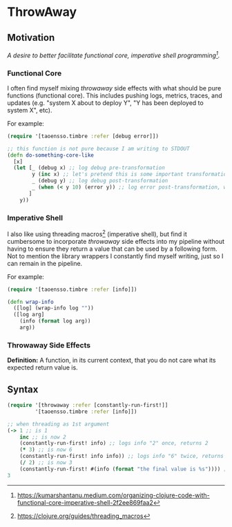 # ThrowAway

## Motivation

*A desire to better facilitate functional core, imperative shell programming[^1].*

### Functional Core

I often find myself mixing *throwaway* side effects with what should be pure functions (functional core). This includes pushing logs, metrics, traces, and updates (e.g. "system X about to deploy Y", "Y has been deployed to system X", etc).

For example:

```clojure
(require '[taoensso.timbre :refer [debug error]])

;; this function is not pure because I am writing to STDOUT
(defn do-something-core-like
  [x]
  (let [_ (debug x) ;; log debug pre-transformation
        y (inc x) ;; let's pretend this is some important transformation
        _ (debug y) ;; log debug post-transformation
        _ (when (< y 10) (error y)) ;; log error post-transformation, when condition is met
       ]
    y))
```

### Imperative Shell

I also like using threading macros[^2] (imperative shell), but find it cumbersome to incorporate *throwaway* side effects into my pipeline without having to ensure they return a value that can be used by a following form. Not to mention the library wrappers I constantly find myself writing, just so I can remain in the pipeline.

For example:

```clojure
(require '[taoensso.timbre :refer [info]])

(defn wrap-info
  ([log] (wrap-info log ""))
  ([log arg]
    (info (format log arg))
    arg))
```

### Throwaway Side Effects

**Definition:** A function, in its current context, that you do not care what its expected return value is.

## Syntax

```clojure
(require '[throwaway :refer [constantly-run-first!]]
         '[taoensso.timbre :refer [info]])

;; when threading as 1st argument
(-> 1 ;; is 1
    inc ;; is now 2
    (constantly-run-first! info) ;; logs info "2" once, returns 2
    (* 3) ;; is now 6
    (constantly-run-first! info info)) ;; logs info "6" twice, returns 6
    (/ 2) ;; is now 3
    (constantly-run-first! #(info (format "the final value is %s")))) ;; logs info "the final value is 3"
3
```

[^1]: https://kumarshantanu.medium.com/organizing-clojure-code-with-functional-core-imperative-shell-2f2ee869faa2

[^2]: https://clojure.org/guides/threading_macros
